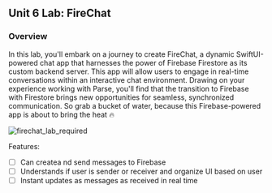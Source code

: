 ## Unit 6 Lab: FireChat

### Overview

In this lab, you'll embark on a journey to create FireChat, a dynamic SwiftUI-powered chat app that harnesses the power of Firebase Firestore as its custom backend server. This app will allow users to engage in real-time conversations within an interactive chat environment. Drawing on your experience working with Parse, you'll find that the transition to Firebase with Firestore brings new opportunities for seamless, synchronized communication. So grab a bucket of water, because this Firebase-powered app is about to bring the heat 🔥

![firechat_lab_required](https://github.com/codepath/ios102-lab6-swiftui/assets/145422935/6e704d45-5323-4c14-a627-7f2e08f4e83e)


Features:

- [ ] Can createa nd send messages to Firebase
- [ ] Understands if user is sender or receiver and organize UI based on user
- [ ] Instant updates as messages as received in real time
